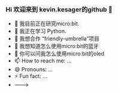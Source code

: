 ### Hi 欢迎来到 kevin.kesager的github 👋

- 🔭 我目前正在研究micro:bit.
- 🌱 我正在学习 Python.
- 👯 我想合作 “friendly-umbrella”项目
- 🤔 我想知道怎么使用micro:bit的蓝牙
- 💬 你可以问我怎么使用micro:bit的oled
- 📫 How to reach me: ...
- 😄 Pronouns: ...
- ⚡ Fun fact: ...
- ———>
 

